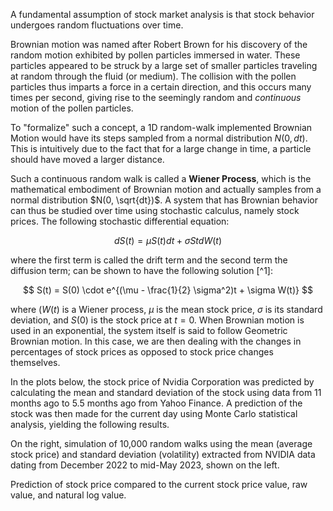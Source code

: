 A fundamental assumption of stock market analysis is that stock behavior undergoes random fluctuations over time.

Brownian motion was named after Robert Brown for his discovery of the random motion exhibited by pollen particles immersed in water. These particles appeared to be struck by a large set of smaller particles traveling at random through the fluid (or medium). The collision with the pollen particles thus imparts a force in a certain direction, and this occurs many times per second, giving rise to the seemingly random and *continuous* motion of the pollen particles.

To "formalize" such a concept, a 1D random-walk implemented Brownian Motion would have its steps sampled from a normal distribution $N(0, dt)$. This is intuitively due to the fact that for a large change in time, a particle should have moved a larger distance.

Such a continuous random walk is called a **Wiener Process**, which is the mathematical embodiment of Brownian motion and actually samples from a normal distribution $N(0, \sqrt{dt})$. A system that has Brownian behavior can thus be studied over time using stochastic calculus, namely stock prices. The following stochastic differential equation:

$$
dS(t) = \mu S(t)dt + \sigma St d W(t)
$$

where the first term is called the drift term and the second term the diffusion term; can be shown to have the following solution [^1]:

$$
S(t) = S(0) \cdot e^{(\mu - \frac{1}{2} \sigma^2)t + \sigma W(t)}
$$

where $(W(t)$ is a Wiener process, $\mu$ is the mean stock price, $\sigma$ is its standard deviation, and $S(0)$ is the stock price at $t=0$. When Brownian motion is used in an exponential, the system itself is said to follow Geometric Brownian motion. In this case, we are then dealing with the changes in percentages of stock prices as opposed to stock price changes themselves.

In the plots below, the stock price of Nvidia Corporation was predicted by calculating the mean and standard deviation of the stock using data from 11 months ago to 5.5 months ago from Yahoo Finance. A prediction of the stock was then made for the current day using Monte Carlo statistical analysis, yielding the following results.

On the right, simulation of 10,000 random walks using the mean (average stock price) and standard deviation (volatility) extracted from NVIDIA data dating from December 2022 to mid-May 2023, shown on the left.

Prediction of stock price compared to the current stock price value, raw value, and natural log value.
